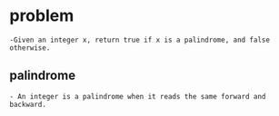 
# problem
    -Given an integer x, return true if x is a palindrome, and false otherwise.

## palindrome

    - An integer is a palindrome when it reads the same forward and backward.